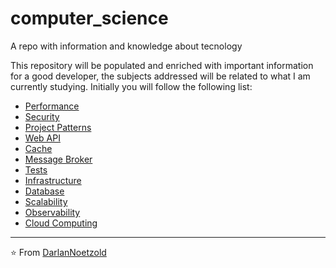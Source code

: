 # computer_science
 A repo with information and knowledge about tecnology 

This repository will be populated and enriched with important information for a good developer, the subjects addressed will be related to what I am currently studying.
Initially you will follow the following list:

* [Performance](https://github.com/DarlanNoetzold/computer_science/tree/main/Performance)
* [Security](https://github.com/DarlanNoetzold/computer_science/tree/main/Security)
* [Project Patterns](https://github.com/DarlanNoetzold/computer_science/tree/main/Project%20Patterns)
* [Web API](https://github.com/DarlanNoetzold/computer_science/tree/main/Web%20API)
* [Cache](https://github.com/DarlanNoetzold/computer_science/blob/main/Cache)
* [Message Broker](https://github.com/DarlanNoetzold/computer_science/tree/main/Message%20Broker)
* [Tests](https://github.com/DarlanNoetzold/computer_science/tree/main/Tests)
* [Infrastructure](https://github.com/DarlanNoetzold/computer_science/tree/main/Infrastructure)
* [Database](https://github.com/DarlanNoetzold/computer_science/blob/main/Database)
* [Scalability](https://github.com/DarlanNoetzold/computer_science/tree/main/Scalability)
* [Observability](https://github.com/DarlanNoetzold/computer_science/tree/main/Observability)
* [Cloud Computing](https://github.com/DarlanNoetzold/computer_science/blob/main/Cloud%20Computing)


---

⭐️ From [DarlanNoetzold](https://github.com/DarlanNoetzold)
